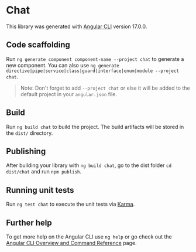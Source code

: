 # Chat

This library was generated with [Angular CLI](https://github.com/angular/angular-cli) version 17.0.0.

## Code scaffolding

Run `ng generate component component-name --project chat` to generate a new component. You can also use `ng generate directive|pipe|service|class|guard|interface|enum|module --project chat`.
> Note: Don't forget to add `--project chat` or else it will be added to the default project in your `angular.json` file. 

## Build

Run `ng build chat` to build the project. The build artifacts will be stored in the `dist/` directory.

## Publishing

After building your library with `ng build chat`, go to the dist folder `cd dist/chat` and run `npm publish`.

## Running unit tests

Run `ng test chat` to execute the unit tests via [Karma](https://karma-runner.github.io).

## Further help

To get more help on the Angular CLI use `ng help` or go check out the [Angular CLI Overview and Command Reference](https://angular.io/cli) page.
